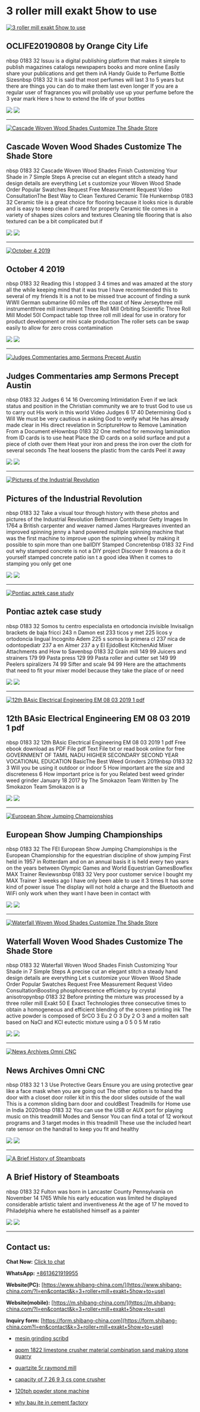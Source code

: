 # 3 roller mill exakt 5how to use

<a href="https://swt.shibang-china.com/?l=en&img&k=3+roller+mill+exakt+5how+to+use" target="_blank">![3 roller mill exakt 5how to use](http://static.shibang-china.com/all-800x300/314.jpg)</a>

## OCLIFE20190808 by Orange City Life
nbsp 0183 32 Issuu is a digital publishing platform that makes it simple to publish magazines catalogs newspapers books and more online Easily share your publications and get them inA Handy Guide to Perfume Bottle Sizesnbsp 0183 32 It is said that most perfumes will last 3 to 5 years but there are things you can do to make them last even longer If you are a regular user of fragrances you will probably use up your perfume before the 3 year mark Here s how to extend the life of your bottles


<a href="https://whatsapp.shibangsoft.com/WhatsApp.php" target="_blank" title="WhatsApp">![](http://static.shibang-china.com/icon/whatsapp.png)</a> <a href="https://swt.shibang-china.com/?l=en&icon&k=3+roller+mill+exakt+5how+to+use" target="_blank">![](http://static.shibang-china.com/icon/chat-en.png)</a>

---

<a href="https://swt.shibang-china.com/?l=en&img&k=3+roller+mill+exakt+5how+to+use" target="_blank">![Cascade Woven Wood Shades Customize The Shade Store](http://static.shibang-china.com/all-800x300/654.jpg)</a>

## Cascade Woven Wood Shades Customize The Shade Store
nbsp 0183 32 Cascade Woven Wood Shades Finish Customizing Your Shade in 7 Simple Steps A precise cut an elegant stitch a steady hand design details are everything Let s customize your Woven Wood Shade Order Popular Swatches Request Free Measurement Request Video ConsultationThe Best Way to Clean Textured Ceramic Tile Hunkernbsp 0183 32 Ceramic tile is a great choice for flooring because it looks nice is durable and is easy to keep clean if cared for properly Ceramic tile comes in a variety of shapes sizes colors and textures Cleaning tile flooring that is also textured can be a bit complicated but if


<a href="https://whatsapp.shibangsoft.com/WhatsApp.php" target="_blank" title="WhatsApp">![](http://static.shibang-china.com/icon/whatsapp.png)</a> <a href="https://swt.shibang-china.com/?l=en&icon&k=3+roller+mill+exakt+5how+to+use" target="_blank">![](http://static.shibang-china.com/icon/chat-en.png)</a>

---

<a href="https://swt.shibang-china.com/?l=en&img&k=3+roller+mill+exakt+5how+to+use" target="_blank">![October 4 2019](http://static.shibang-china.com/all-800x300/856.jpg)</a>

## October 4 2019
nbsp 0183 32 Reading this I stopped 3 4 times and was amazed at the story all the while keeping mind that it was true I have recommended this to several of my friends It is a not to be missed true account of finding a sunk WWII German submarine 60 miles off the coast of New Jerseythree mill instrumentthree mill instrument Three Roll Mill Orbiting Scientific Three Roll Mill Model 50I Compact table top three roll mill ideal for use in oratory for product development or mini scale production The roller sets can be swap easily to allow for zero cross contamination


<a href="https://whatsapp.shibangsoft.com/WhatsApp.php" target="_blank" title="WhatsApp">![](http://static.shibang-china.com/icon/whatsapp.png)</a> <a href="https://swt.shibang-china.com/?l=en&icon&k=3+roller+mill+exakt+5how+to+use" target="_blank">![](http://static.shibang-china.com/icon/chat-en.png)</a>

---

<a href="https://swt.shibang-china.com/?l=en&img&k=3+roller+mill+exakt+5how+to+use" target="_blank">![Judges Commentaries amp Sermons Precept Austin](http://static.shibang-china.com/all-800x300/186.jpg)</a>

## Judges Commentaries amp Sermons Precept Austin
nbsp 0183 32 Judges 6 14 16 Overcoming Intimidation Even if we lack status and position in the Christian community we are to trust God to use us to carry out His work in this world Video Judges 6 17 40 Determining God s Will We must be very cautious in asking God to verify what He has already made clear in His direct revelation in ScriptureHow to Remove Lamination From a Document eHownbsp 0183 32 One method for removing lamination from ID cards is to use heat Place the ID cards on a solid surface and put a piece of cloth over them Heat your iron and press the iron over the cloth for several seconds The heat loosens the plastic from the cards Peel it away


<a href="https://whatsapp.shibangsoft.com/WhatsApp.php" target="_blank" title="WhatsApp">![](http://static.shibang-china.com/icon/whatsapp.png)</a> <a href="https://swt.shibang-china.com/?l=en&icon&k=3+roller+mill+exakt+5how+to+use" target="_blank">![](http://static.shibang-china.com/icon/chat-en.png)</a>

---

<a href="https://swt.shibang-china.com/?l=en&img&k=3+roller+mill+exakt+5how+to+use" target="_blank">![Pictures of the Industrial Revolution](http://static.shibang-china.com/all-800x300/123.jpg)</a>

## Pictures of the Industrial Revolution
nbsp 0183 32 Take a visual tour through history with these photos and pictures of the Industrial Revolution Bettmann Contributor Getty Images In 1764 a British carpenter and weaver named James Hargreaves invented an improved spinning jenny a hand powered multiple spinning machine that was the first machine to improve upon the spinning wheel by making it possible to spin more than one ballDIY Stamped Concretenbsp 0183 32 Find out why stamped concrete is not a DIY project Discover 9 reasons a do it yourself stamped concrete patio isn t a good idea When it comes to stamping you only get one


<a href="https://whatsapp.shibangsoft.com/WhatsApp.php" target="_blank" title="WhatsApp">![](http://static.shibang-china.com/icon/whatsapp.png)</a> <a href="https://swt.shibang-china.com/?l=en&icon&k=3+roller+mill+exakt+5how+to+use" target="_blank">![](http://static.shibang-china.com/icon/chat-en.png)</a>

---

<a href="https://swt.shibang-china.com/?l=en&img&k=3+roller+mill+exakt+5how+to+use" target="_blank">![Pontiac aztek case study](http://static.shibang-china.com/all-800x300/781.jpg)</a>

## Pontiac aztek case study
nbsp 0183 32 Somos tu centro especialista en ortodoncia invisible Invisalign brackets de baja fricci 243 n Damon est 233 ticos y met 225 licos y ortodoncia lingual Incognito Adem 225 s somos la primera cl 237 nica de odontopediatr 237 a en Almer 237 a y El EjidoBest KitchenAid Mixer Attachments and How to Savenbsp 0183 32 Grain mill 149 99 Juicers and strainers 179 99 Pasta press 129 99 Pasta roller and cutter set 149 99 Peelers spiralizers 74 99 Sifter and scale 94 99 Here are the attachments that need to fit your mixer model because they take the place of or need


<a href="https://whatsapp.shibangsoft.com/WhatsApp.php" target="_blank" title="WhatsApp">![](http://static.shibang-china.com/icon/whatsapp.png)</a> <a href="https://swt.shibang-china.com/?l=en&icon&k=3+roller+mill+exakt+5how+to+use" target="_blank">![](http://static.shibang-china.com/icon/chat-en.png)</a>

---

<a href="https://swt.shibang-china.com/?l=en&img&k=3+roller+mill+exakt+5how+to+use" target="_blank">![12th BAsic Electrical Engineering EM 08 03 2019 1 pdf](http://static.shibang-china.com/all-800x300/55.jpg)</a>

## 12th BAsic Electrical Engineering EM 08 03 2019 1 pdf
nbsp 0183 32 12th BAsic Electrical Engineering EM 08 03 2019 1 pdf Free ebook download as PDF File pdf Text File txt or read book online for free GOVERNMENT OF TAMIL NADU HIGHER SECONDARY SECOND YEAR VOCATIONAL EDUCATION BasicThe Best Weed Grinders 2019nbsp 0183 32 3 Will you be using it outdoor or indoor 5 How important are the size and discreteness 6 How important price is for you Related best weed grinder weed grinder January 18 2017 by The Smokazon Team Written by The Smokazon Team Smokazon is a


<a href="https://whatsapp.shibangsoft.com/WhatsApp.php" target="_blank" title="WhatsApp">![](http://static.shibang-china.com/icon/whatsapp.png)</a> <a href="https://swt.shibang-china.com/?l=en&icon&k=3+roller+mill+exakt+5how+to+use" target="_blank">![](http://static.shibang-china.com/icon/chat-en.png)</a>

---

<a href="https://swt.shibang-china.com/?l=en&img&k=3+roller+mill+exakt+5how+to+use" target="_blank">![European Show Jumping Championships](http://static.shibang-china.com/all-800x300/1265.jpg)</a>

## European Show Jumping Championships
nbsp 0183 32 The FEI European Show Jumping Championships is the European Championship for the equestrian discipline of show jumping First held in 1957 in Rotterdam and on an annual basis it is held every two years on the years between Olympic Games and World Equestrian GamesBowflex MAX Trainer Reviewsnbsp 0183 32 Very poor customer service I bought my MAX Trainer 3 weeks ago I have only been able to use it 3 times It has some kind of power issue The display will not hold a charge and the Bluetooth and WiFi only work when they want I have been in contact with


<a href="https://whatsapp.shibangsoft.com/WhatsApp.php" target="_blank" title="WhatsApp">![](http://static.shibang-china.com/icon/whatsapp.png)</a> <a href="https://swt.shibang-china.com/?l=en&icon&k=3+roller+mill+exakt+5how+to+use" target="_blank">![](http://static.shibang-china.com/icon/chat-en.png)</a>

---

<a href="https://swt.shibang-china.com/?l=en&img&k=3+roller+mill+exakt+5how+to+use" target="_blank">![Waterfall Woven Wood Shades Customize The Shade Store](http://static.shibang-china.com/all-800x300/1282.jpg)</a>

## Waterfall Woven Wood Shades Customize The Shade Store
nbsp 0183 32 Waterfall Woven Wood Shades Finish Customizing Your Shade in 7 Simple Steps A precise cut an elegant stitch a steady hand design details are everything Let s customize your Woven Wood Shade Order Popular Swatches Request Free Measurement Request Video ConsultationBoosting phosphorescence efficiency by crystal anisotropynbsp 0183 32 Before printing the mixture was processed by a three roller mill Exakt 50 E Exact Technologies three consecutive times to obtain a homogeneous and efficient blending of the screen printing ink The active powder is composed of SrCO 3 Eu 2 O 3 Dy 2 O 3 and a molten salt based on NaCl and KCl eutectic mixture using a 0 5 0 5 M ratio


<a href="https://whatsapp.shibangsoft.com/WhatsApp.php" target="_blank" title="WhatsApp">![](http://static.shibang-china.com/icon/whatsapp.png)</a> <a href="https://swt.shibang-china.com/?l=en&icon&k=3+roller+mill+exakt+5how+to+use" target="_blank">![](http://static.shibang-china.com/icon/chat-en.png)</a>

---

<a href="https://swt.shibang-china.com/?l=en&img&k=3+roller+mill+exakt+5how+to+use" target="_blank">![News Archives Omni CNC](http://static.shibang-china.com/all-800x300/1341.jpg)</a>

## News Archives Omni CNC
nbsp 0183 32 1 3 Use Protective Gears Ensure you are using protective gear like a face mask when you are going out The other option is to hand the door with a closet door roller kit in this the door slides outside of the wall This is a common sliding barn door and couldBest Treadmills for Home use in India 2020nbsp 0183 32 You can use the USB or AUX port for playing music on this treadmill Modes and Sensor You can find a total of 12 workout programs and 3 target modes in this treadmill These use the included heart rate sensor on the handrail to keep you fit and healthy


<a href="https://whatsapp.shibangsoft.com/WhatsApp.php" target="_blank" title="WhatsApp">![](http://static.shibang-china.com/icon/whatsapp.png)</a> <a href="https://swt.shibang-china.com/?l=en&icon&k=3+roller+mill+exakt+5how+to+use" target="_blank">![](http://static.shibang-china.com/icon/chat-en.png)</a>

---

<a href="https://swt.shibang-china.com/?l=en&img&k=3+roller+mill+exakt+5how+to+use" target="_blank">![A Brief History of Steamboats](http://static.shibang-china.com/all-800x300/1338.jpg)</a>

## A Brief History of Steamboats
nbsp 0183 32 Fulton was born in Lancaster County Pennsylvania on November 14 1765 While his early education was limited he displayed considerable artistic talent and inventiveness At the age of 17 he moved to Philadelphia where he established himself as a painter

<a href="https://whatsapp.shibangsoft.com/WhatsApp.php" target="_blank" title="WhatsApp">![](http://static.shibang-china.com/icon/whatsapp.png)</a> <a href="https://swt.shibang-china.com/?l=en&icon&k=3+roller+mill+exakt+5how+to+use" target="_blank">![](http://static.shibang-china.com/icon/chat-en.png)</a>

---
## Contact us:

**Chat Now:** [Click to chat](https://swt.shibang-china.com?l=en&contact&k=3+roller+mill+exakt+5how+to+use)

**WhatsApp:**  [+8613621919955](https://whatsapp.shibangsoft.com/WhatsApp.php)

**Website(PC):** [https://www.shibang-china.com/](https://www.shibang-china.com/?l=en&contact&k=3+roller+mill+exakt+5how+to+use)

**Website(mobile):** [https://m.shibang-china.com/](https://m.shibang-china.com/?l=en&contact&k=3+roller+mill+exakt+5how+to+use)

**Inquiry form:** [https://form.shibang-china.com](https://form.shibang-china.com?l=en&contact&k=3+roller+mill+exakt+5how+to+use)

* [mesin grinding scribd](../164/mesin%20grinding%20scribd.md)

* [appm 1822 limestone crusher material combination sand making stone quarry](../167/appm%201822%20limestone%20crusher%20material%20combination%20sand%20making%20stone%20quarry.md)

* [quartzite 5r raymond mill](../168/quartzite%205r%20raymond%20mill.md)

* [capacity of 7 26 9 3 cs cone crusher](../168/capacity%20of%207%2026%209%203%20cs%20cone%20crusher.md)

* [120tph powder stone machine](../162/120tph%20powder%20stone%20machine.md)

* [why bau ite in cement factory](../161/why%20bau%20ite%20in%20cement%20factory.md)